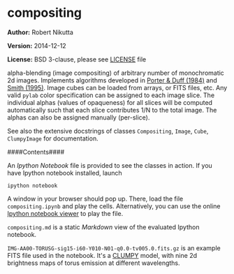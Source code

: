 compositing
===========

**Author:** Robert Nikutta

**Version:** 2014-12-12

**License:** BSD 3-clause, please see [LICENSE](./LICENSE) file

alpha-blending (image compositing) of arbitrary number of
monochromatic 2d images. Implements algorithms developed in [Porter &
Duff (1984)](http://dl.acm.org/citation.cfm?id=808606) and [Smith
(1995)](http://www.cs.princeton.edu/courses/archive/fall00/cs426/papers/smith95a.pdf). Image
cubes can be loaded from arrays, or FITS files, etc. Any valid `pylab`
color specification can be assigned to each image slice. The
individual alphas (values of opaqueness) for all slices will be
computed automatically such that each slice contributes 1/N to the
total image. The alphas can also be assigned manually (per-slice).

See also the extensive docstrings of classes `Compositing`, `Image`,
`Cube`, `ClumpyImage` for documentation.

####Contents####

An *Ipython Notebook* file is provided to see the classes in
action. If you have Ipython notebook installed, launch

```ipython notebook```

A window in your browser should pop up. There, load the file
`compositing.ipynb` and play the cells. Alternatively, you can use the
online [Ipython notebook viewer](http://nbviewer.ipython.org/) to play
the file.

`compositing.md` is a static *Markdown* view of the evaluated Ipython
notebook.

`IMG-AA00-TORUSG-sig15-i60-Y010-N01-q0.0-tv005.0.fits.gz` is an
example FITS file used in the notebook. It's a
[CLUMPY](https://www.clumpy.org) model, with nine 2d brightness maps
of torus emission at different wavelengths.
